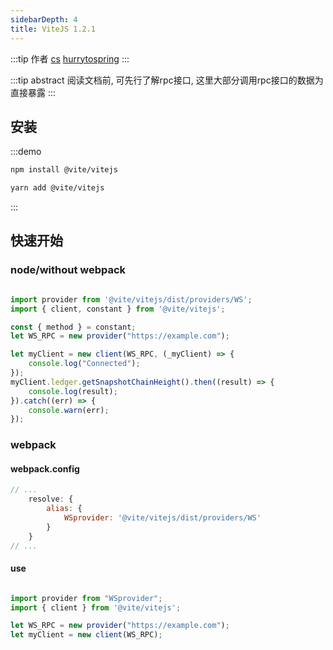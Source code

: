 ```yaml
---
sidebarDepth: 4
title: ViteJS 1.2.1
---
```


:::tip 作者
[cs](https://github.com/lovelycs)
[hurrytospring](https://github.com/hurrytospring)
:::

:::tip abstract
阅读文档前, 可先行了解rpc接口, 这里大部分调用rpc接口的数据为直接暴露
:::

## 安装

:::demo
```bash tab:npm
npm install @vite/vitejs
```

```bash tab:yarn
yarn add @vite/vitejs
```
:::

## 快速开始  

### node/without webpack
```javascript

import provider from '@vite/vitejs/dist/providers/WS';
import { client, constant } from '@vite/vitejs';

const { method } = constant;
let WS_RPC = new provider("https://example.com");

let myClient = new client(WS_RPC, (_myClient) => {
    console.log("Connected");
});
myClient.ledger.getSnapshotChainHeight().then((result) => {
    console.log(result);
}).catch((err) => {
    console.warn(err);
});

```

### webpack  

#### webpack.config  

```javascript
// ...
    resolve: {
        alias: {
            WSprovider: '@vite/vitejs/dist/providers/WS'
        }
    }
// ...
```
#### use
```javascript

import provider from "WSprovider";
import { client } from '@vite/vitejs';

let WS_RPC = new provider("https://example.com");
let myClient = new client(WS_RPC);

```
